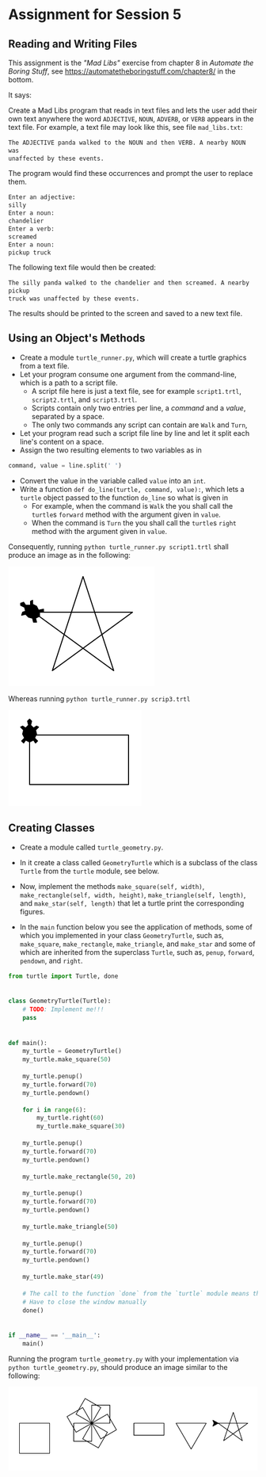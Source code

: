 # Assignment for Session 5

## Reading and Writing Files

This assignment is the _"Mad Libs"_ exercise from chapter 8 in _Automate the Boring Stuff_, see https://automatetheboringstuff.com/chapter8/ in the bottom.

It says:

Create a Mad Libs program that reads in text files and lets the user add their own text anywhere the word `ADJECTIVE`, `NOUN`, `ADVERB`, or `VERB` appears in the text file. For example, a text file may look like this, see file `mad_libs.txt`:

```
The ADJECTIVE panda walked to the NOUN and then VERB. A nearby NOUN was
unaffected by these events.
```

The program would find these occurrences and prompt the user to replace them.

```
Enter an adjective:
silly
Enter a noun:
chandelier
Enter a verb:
screamed
Enter a noun:
pickup truck
```

The following text file would then be created:

```
The silly panda walked to the chandelier and then screamed. A nearby pickup
truck was unaffected by these events.
```

The results should be printed to the screen and saved to a new text file.


## Using an Object's Methods

  * Create a module `turtle_runner.py`, which will create a turtle graphics from a text file.
  * Let your program consume one argument from the command-line, which is a path to a script file.
    - A script file here is just a text file, see for example `script1.trtl`, `script2.trtl`, and `script3.trtl`.
    - Scripts contain only two entries per line, a _command_ and a _value_, separated by a space.
    - The only two commands any script can contain are `Walk` and `Turn`, 
  * Let your program read such a script file line by line and let it split each line's content on a space.
  * Assign the two resulting elements to two variables as in 
  ```python
  command, value = line.split(' ')
  ```
  * Convert the value in the variable called `value` into an `int`.
  * Write a function `def do_line(turtle, command, value):`, which lets a `turtle` object passed to the function `do_line` so what is given in
    - For example, when the command is `Walk` the you shall call the `turtle`s `forward` method with the argument given in `value`.
    - When the command is `Turn` the you shall call the `turtle`s `right` method with the argument given in `value`.

Consequently, running `python turtle_runner.py script1.trtl` shall produce an image as in the following:

![](../images/turtle_rect.png)

Whereas running `python turtle_runner.py scrip3.trtl`

![](../images/turtle_star.png)



## Creating Classes

  * Create a module called `turtle_geometry.py`. 
  * In it create a class called `GeometryTurtle` which is a subclass of the class `Turtle` from the `turtle` module, see below.
  * Now, implement the methods `make_square(self, width)`, `make_rectangle(self, width, height)`, `make_triangle(self, length)`, and `make_star(self, length)` that let a turtle print the corresponding figures.

  * In the `main` function below you see the application of methods, some of which you implemented in your class `GeometryTurtle`, such as, `make_square`, `make_rectangle`, `make_triangle`, and `make_star` and some of which are inherited from the superclass `Turtle`, such as, `penup`, `forward`, `pendown`, and `right`.

```python
from turtle import Turtle, done


class GeometryTurtle(Turtle):
    # TODO: Implement me!!!
    pass


def main():
    my_turtle = GeometryTurtle()
    my_turtle.make_square(50)

    my_turtle.penup()
    my_turtle.forward(70)
    my_turtle.pendown()

    for i in range(6):
        my_turtle.right(60)
        my_turtle.make_square(30)

    my_turtle.penup()
    my_turtle.forward(70)
    my_turtle.pendown()

    my_turtle.make_rectangle(50, 20)

    my_turtle.penup()
    my_turtle.forward(70)
    my_turtle.pendown()

    my_turtle.make_triangle(50)

    my_turtle.penup()
    my_turtle.forward(70)
    my_turtle.pendown()

    my_turtle.make_star(49)

    # The call to the function `done` from the `turtle` module means that you
    # Have to close the window manually
    done()


if __name__ == '__main__':
    main()
```


Running the program `turtle_geometry.py` with your implementation via `python turtle_geometry.py`, should produce an image similar to the following:

![](../images/turtle_img.png)